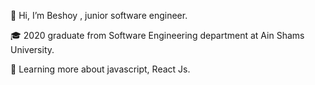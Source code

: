 👋 Hi, I’m Beshoy , junior software engineer.

🎓 2020 graduate from Software Engineering department at Ain Shams University.

🌱 Learning more about javascript, React Js.
